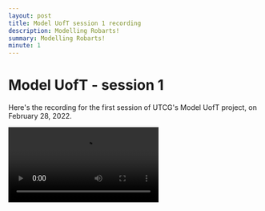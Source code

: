 ```yaml
---
layout: post
title: Model UofT session 1 recording
description: Modelling Robarts!
summary: Modelling Robarts!
minute: 1
---
```


# Model UofT - session 1

Here's the recording for the first session of UTCG's Model UofT project, on February 28, 2022.

<video style="max-width:100%" controls src="https://github.com/UTCG/workshops/releases/download/v1.1.1/Model1.mp4"></video>
